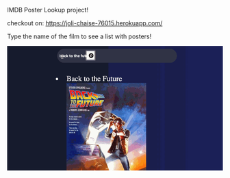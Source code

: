 IMDB Poster Lookup project!

checkout on: https://joli-chaise-76015.herokuapp.com/

Type the name of the film to see a list with posters!

![Image](site.gif)
